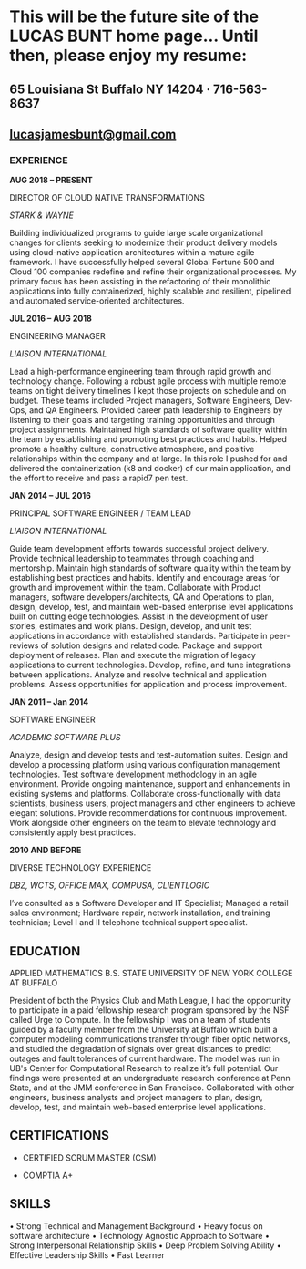 # This will be the future site of the LUCAS BUNT home page... Until then, please enjoy my resume:

## 65 Louisiana St Buffalo NY 14204 · 716-563-8637
## lucasjamesbunt@gmail.com

### EXPERIENCE


**AUG 2018 – PRESENT**

DIRECTOR OF CLOUD NATIVE TRANSFORMATIONS

*STARK & WAYNE*

Building individualized programs to guide large scale organizational changes for clients seeking to modernize their product delivery models using cloud-native application architectures within a mature agile framework. I have successfully helped several Global Fortune 500 and Cloud 100 companies redefine and refine their organizational processes. My primary focus has been assisting in the refactoring of their monolithic applications into fully containerized, highly scalable and resilient, pipelined and automated service-oriented architectures.

**JUL 2016 – AUG 2018**

ENGINEERING MANAGER

*LIAISON INTERNATIONAL*

Lead a high-performance engineering team through rapid growth and technology change. Following a robust agile process with multiple remote teams on tight delivery timelines I kept those projects on schedule and on budget. These teams included Project managers, Software Engineers, Dev-Ops, and QA Engineers. Provided career path leadership to Engineers by listening to their goals and targeting training opportunities and through project assignments. Maintained high standards of software quality within the team by establishing and promoting best practices and habits. Helped promote a healthy culture, constructive atmosphere, and positive relationships within the company and at large. In this role I pushed for and delivered the containerization (k8 and docker) of our main application, and the effort to receive and pass a rapid7 pen test.

**JAN 2014 – JUL 2016**

PRINCIPAL SOFTWARE ENGINEER / TEAM LEAD

*LIAISON INTERNATIONAL*

Guide team development efforts towards successful project delivery.
Provide technical leadership to teammates through coaching and mentorship.
Maintain high standards of software quality within the team by establishing best practices and habits.
Identify and encourage areas for growth and improvement within the team.
Collaborate with Product managers, software developers/architects, QA and Operations to plan, design, develop, test, and maintain web-based enterprise level applications built on cutting edge technologies.
Assist in the development of user stories, estimates and work plans.
Design, develop, and unit test applications in accordance with established standards.
Participate in peer-reviews of solution designs and related code.
Package and support deployment of releases.
Plan and execute the migration of legacy applications to current technologies.
Develop, refine, and tune integrations between applications.
Analyze and resolve technical and application problems.
Assess opportunities for application and process improvement.

**JAN 2011 – Jan 2014**

SOFTWARE ENGINEER

*ACADEMIC SOFTWARE PLUS*

Analyze, design and develop tests and test-automation suites.
Design and develop a processing platform using various configuration management technologies.
Test software development methodology in an agile environment.
Provide ongoing maintenance, support and enhancements in existing systems and platforms.
Collaborate cross-functionally with data scientists, business users, project managers and other engineers to achieve elegant solutions.
Provide recommendations for continuous improvement.
Work alongside other engineers on the team to elevate technology and consistently apply best practices.

**2010 AND BEFORE**

DIVERSE TECHNOLOGY EXPERIENCE

*DBZ, WCTS, OFFICE MAX, COMPUSA, CLIENTLOGIC*

I’ve consulted as a Software Developer and IT Specialist; Managed a retail sales environment; Hardware repair, network installation, and training technician; Level I and II telephone technical support specialist.


## EDUCATION

APPLIED MATHEMATICS B.S.
STATE UNIVERSITY OF NEW YORK COLLEGE AT BUFFALO

President of both the Physics Club and Math League, I had the opportunity to participate in a paid fellowship research program sponsored by the NSF called Urge to Compute. In the fellowship I was on a team of students guided by a faculty member from the University at Buffalo which built a computer modeling communications transfer through fiber optic networks, and studied the degradation of signals over great distances to predict outages and fault tolerances of current hardware. The model was run in UB's Center for Computational Research to realize it’s full potential. Our findings were presented at an undergraduate research conference at Penn State, and at the JMM conference in San Francisco.
 Collaborated with other engineers, business analysts and project managers to plan, design,
develop, test, and maintain web-based enterprise level applications.

## CERTIFICATIONS
* CERTIFIED SCRUM MASTER (CSM) 

* COMPTIA A+

## SKILLS
• Strong Technical and Management Background
• Heavy focus on software architecture
• Technology Agnostic Approach to Software
• Strong Interpersonal Relationship Skills
• Deep Problem Solving Ability
• Effective Leadership Skills
• Fast Learner
